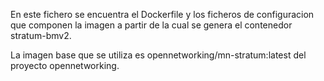 En este fichero se encuentra el Dockerfile y los ficheros de configuracion que componen la imagen a partir de la cual se genera el contenedor stratum-bmv2.

La imagen base que se utiliza es opennetworking/mn-stratum:latest del proyecto opennetworking.
